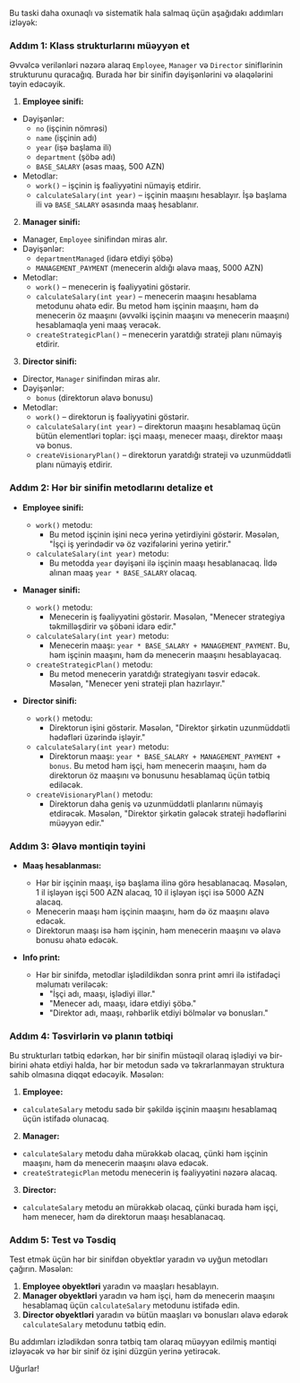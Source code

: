 Bu taski daha oxunaqlı və sistematik hala salmaq üçün aşağıdakı addımları izləyək:

### Addım 1: Klass strukturlarını müəyyən et
Əvvəlcə verilənləri nəzərə alaraq `Employee`, `Manager` və `Director` siniflərinin strukturunu quracağıq. Burada hər bir sinifin dəyişənlərini və əlaqələrini təyin edəcəyik.

1. **Employee sinifi:**
  - Dəyişənlər:
    - `no` (işçinin nömrəsi)
    - `name` (işçinin adı)
    - `year` (işə başlama ili)
    - `department` (şöbə adı)
    - `BASE_SALARY` (əsas maaş, 500 AZN)
  - Metodlar:
    - `work()` – işçinin iş fəaliyyətini nümayiş etdirir.
    - `calculateSalary(int year)` – işçinin maaşını hesablayır. İşə başlama ili və `BASE_SALARY` əsasında maaş hesablanır.

2. **Manager sinifi:**
  - Manager, `Employee` sinifindən miras alır.
  - Dəyişənlər:
    - `departmentManaged` (idarə etdiyi şöbə)
    - `MANAGEMENT_PAYMENT` (menecerin aldığı əlavə maaş, 5000 AZN)
  - Metodlar:
    - `work()` – menecerin iş fəaliyyətini göstərir.
    - `calculateSalary(int year)` – menecerin maaşını hesablama metodunu əhatə edir. Bu metod həm işçinin maaşını, həm də menecerin öz maaşını (əvvəlki işçinin maaşını və menecerin maaşını) hesablamaqla yeni maaş verəcək.
    - `createStrategicPlan()` – menecerin yaratdığı strateji planı nümayiş etdirir.

3. **Director sinifi:**
  - Director, `Manager` sinifindən miras alır.
  - Dəyişənlər:
    - `bonus` (direktorun əlavə bonusu)
  - Metodlar:
    - `work()` – direktorun iş fəaliyyətini göstərir.
    - `calculateSalary(int year)` – direktorun maaşını hesablamaq üçün bütün elementləri toplar: işçi maaşı, menecer maaşı, direktor maaşı və bonus.
    - `createVisionaryPlan()` – direktorun yaratdığı strateji və uzunmüddətli planı nümayiş etdirir.

### Addım 2: Hər bir sinifin metodlarını detalize et

- **Employee sinifi:**
  - `work()` metodu:
    - Bu metod işçinin işini necə yerinə yetirdiyini göstərir. Məsələn, "İşçi iş yerindədir və öz vəzifələrini yerinə yetirir."
  - `calculateSalary(int year)` metodu:
    - Bu metodda `year` dəyişəni ilə işçinin maaşı hesablanacaq. İldə alınan maaş `year * BASE_SALARY` olacaq.

- **Manager sinifi:**
  - `work()` metodu:
    - Menecerin iş fəaliyyətini göstərir. Məsələn, "Menecer strategiya təkmilləşdirir və şöbəni idarə edir."
  - `calculateSalary(int year)` metodu:
    - Menecerin maaşı: `year * BASE_SALARY + MANAGEMENT_PAYMENT`. Bu, həm işçinin maaşını, həm də menecerin maaşını hesablayacaq.
  - `createStrategicPlan()` metodu:
    - Bu metod menecerin yaratdığı strategiyanı təsvir edəcək. Məsələn, "Menecer yeni strateji plan hazırlayır."

- **Director sinifi:**
  - `work()` metodu:
    - Direktorun işini göstərir. Məsələn, "Direktor şirkətin uzunmüddətli hədəfləri üzərində işləyir."
  - `calculateSalary(int year)` metodu:
    - Direktorun maaşı: `year * BASE_SALARY + MANAGEMENT_PAYMENT + bonus`. Bu metod həm işçi, həm menecerin maaşını, həm də direktorun öz maaşını və bonusunu hesablamaq üçün tətbiq ediləcək.
  - `createVisionaryPlan()` metodu:
    - Direktorun daha geniş və uzunmüddətli planlarını nümayiş etdirəcək. Məsələn, "Direktor şirkətin gələcək strateji hədəflərini müəyyən edir."

### Addım 3: Əlavə məntiqin təyini

- **Maaş hesablanması:**
  - Hər bir işçinin maaşı, işə başlama ilinə görə hesablanacaq. Məsələn, 1 il işləyən işçi 500 AZN alacaq, 10 il işləyən işçi isə 5000 AZN alacaq.
  - Menecerin maaşı həm işçinin maaşını, həm də öz maaşını əlavə edəcək.
  - Direktorun maaşı isə həm işçinin, həm menecerin maaşını və əlavə bonusu əhatə edəcək.

- **Info print:**
  - Hər bir sinifdə, metodlar işlədildikdən sonra print əmri ilə istifadəçi məlumatı veriləcək:
    - "İşçi adı, maaşı, işlədiyi illər."
    - "Menecer adı, maaşı, idarə etdiyi şöbə."
    - "Direktor adı, maaşı, rəhbərlik etdiyi bölmələr və bonusları."

### Addım 4: Təsvirlərin və planın tətbiqi
Bu strukturları tətbiq edərkən, hər bir sinifin müstəqil olaraq işlədiyi və bir-birini əhatə etdiyi halda, hər bir metodun sadə və təkrarlanmayan struktura sahib olmasına diqqət edəcəyik. Məsələn:

1. **Employee:**
  - `calculateSalary` metodu sadə bir şəkildə işçinin maaşını hesablamaq üçün istifadə olunacaq.

2. **Manager:**
  - `calculateSalary` metodu daha mürəkkəb olacaq, çünki həm işçinin maaşını, həm də menecerin maaşını əlavə edəcək.
  - `createStrategicPlan` metodu menecerin iş fəaliyyətini nəzərə alacaq.

3. **Director:**
  - `calculateSalary` metodu ən mürəkkəb olacaq, çünki burada həm işçi, həm menecer, həm də direktorun maaşı hesablanacaq.

### Addım 5: Test və Təsdiq

Test etmək üçün hər bir sinifdən obyektlər yaradın və uyğun metodları çağırın. Məsələn:
1. **Employee obyektləri** yaradın və maaşları hesablayın.
2. **Manager obyektləri** yaradın və həm işçi, həm də menecerin maaşını hesablamaq üçün `calculateSalary` metodunu istifadə edin.
3. **Director obyektləri** yaradın və bütün maaşları və bonusları əlavə edərək `calculateSalary` metodunu tətbiq edin.

Bu addımları izlədikdən sonra tətbiq tam olaraq müəyyən edilmiş məntiqi izləyəcək və hər bir sinif öz işini düzgün yerinə yetirəcək.

Uğurlar!